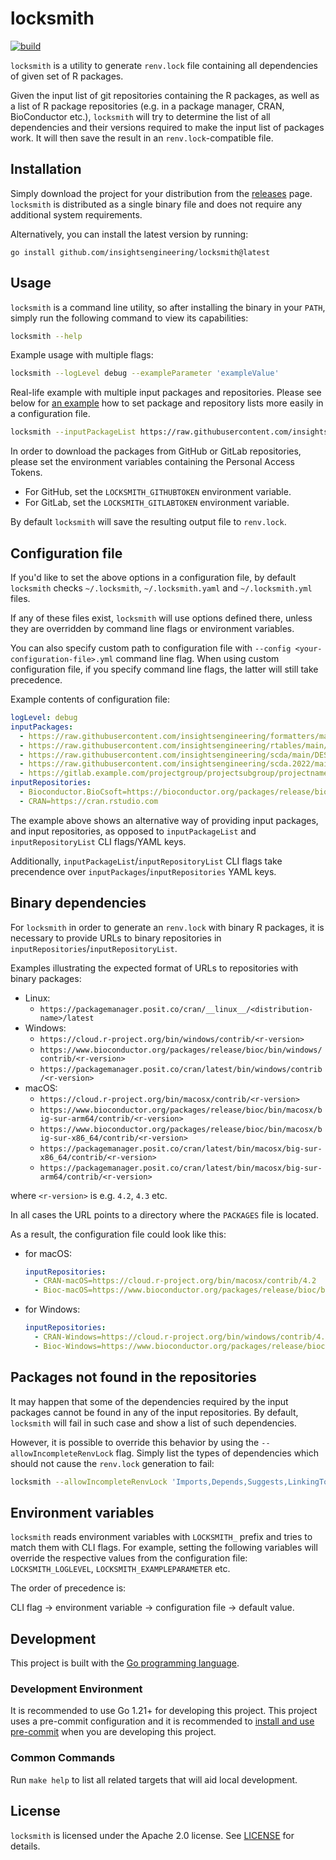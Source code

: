 # locksmith

[![build](https://github.com/insightsengineering/locksmith/actions/workflows/test.yml/badge.svg)](https://github.com/insightsengineering/locksmith/actions/workflows/test.yml)

`locksmith` is a utility to generate `renv.lock` file containing all dependencies of given set of R packages.

Given the input list of git repositories containing the R packages, as well as a list of R package
repositories (e.g. in a package manager, CRAN, BioConductor etc.), `locksmith` will try to determine
the list of all dependencies and their versions required to make the input list of packages work.
It will then save the result in an `renv.lock`-compatible file.

## Installation

Simply download the project for your distribution from the
[releases](https://github.com/insightsengineering/locksmith/releases) page. `locksmith` is
distributed as a single binary file and does not require any additional system requirements.

Alternatively, you can install the latest version by running:

```shell
go install github.com/insightsengineering/locksmith@latest
```

## Usage

`locksmith` is a command line utility, so after installing the binary in your `PATH`, simply run the
following command to view its capabilities:

```bash
locksmith --help
```

Example usage with multiple flags:

```bash
locksmith --logLevel debug --exampleParameter 'exampleValue'
```

Real-life example with multiple input packages and repositories.
Please see below for [an example](#configuration-file) how to set package and repository lists more
easily in a configuration file.

```bash
locksmith --inputPackageList https://raw.githubusercontent.com/insightsengineering/formatters/main/DESCRIPTION,https://raw.githubusercontent.com/insightsengineering/rtables/main/DESCRIPTION,https://raw.githubusercontent.com/insightsengineering/scda/main/DESCRIPTION,https://raw.githubusercontent.com/insightsengineering/scda.2022/main/DESCRIPTION,https://raw.githubusercontent.com/insightsengineering/nestcolor/main/DESCRIPTION,https://raw.githubusercontent.com/insightsengineering/tern/main/DESCRIPTION,https://raw.githubusercontent.com/insightsengineering/rlistings/main/DESCRIPTION,https://gitlab.example.com/projectgroup/projectsubgroup/projectname/-/raw/main/DESCRIPTION --inputRepositoryList BioC=https://bioconductor.org/packages/release/bioc,CRAN=https://cran.rstudio.com
```

In order to download the packages from GitHub or GitLab repositories, please set the environment
variables containing the Personal Access Tokens.

* For GitHub, set the `LOCKSMITH_GITHUBTOKEN` environment variable.
* For GitLab, set the `LOCKSMITH_GITLABTOKEN` environment variable.

By default `locksmith` will save the resulting output file to `renv.lock`.

## Configuration file

If you'd like to set the above options in a configuration file, by default `locksmith` checks
`~/.locksmith`, `~/.locksmith.yaml` and `~/.locksmith.yml` files.

If any of these files exist, `locksmith` will use options defined there, unless they are overridden
by command line flags or environment variables.

You can also specify custom path to configuration file with `--config <your-configuration-file>.yml`
command line flag. When using custom configuration file, if you specify command line flags,
the latter will still take precedence.

Example contents of configuration file:

```yaml
logLevel: debug
inputPackages:
  - https://raw.githubusercontent.com/insightsengineering/formatters/main/DESCRIPTION
  - https://raw.githubusercontent.com/insightsengineering/rtables/main/DESCRIPTION
  - https://raw.githubusercontent.com/insightsengineering/scda/main/DESCRIPTION
  - https://raw.githubusercontent.com/insightsengineering/scda.2022/main/DESCRIPTION
  - https://gitlab.example.com/projectgroup/projectsubgroup/projectname/-/raw/main/DESCRIPTION
inputRepositories:
  - Bioconductor.BioCsoft=https://bioconductor.org/packages/release/bioc
  - CRAN=https://cran.rstudio.com
```

The example above shows an alternative way of providing input packages, and input repositories,
as opposed to `inputPackageList` and `inputRepositoryList` CLI flags/YAML keys.

Additionally, `inputPackageList`/`inputRepositoryList` CLI flags take precendence over
`inputPackages`/`inputRepositories` YAML keys.

## Binary dependencies

For `locksmith` in order to generate an `renv.lock` with binary R packages,
it is necessary to provide URLs to binary repositories in `inputRepositories`/`inputRepositoryList`.

Examples illustrating the expected format of URLs to repositories with binary packages:

* Linux:
  * `https://packagemanager.posit.co/cran/__linux__/<distribution-name>/latest`
* Windows:
  * `https://cloud.r-project.org/bin/windows/contrib/<r-version>`
  * `https://www.bioconductor.org/packages/release/bioc/bin/windows/contrib/<r-version>`
  * `https://packagemanager.posit.co/cran/latest/bin/windows/contrib/<r-version>`
* macOS:
  * `https://cloud.r-project.org/bin/macosx/contrib/<r-version>`
  * `https://www.bioconductor.org/packages/release/bioc/bin/macosx/big-sur-arm64/contrib/<r-version>`
  * `https://www.bioconductor.org/packages/release/bioc/bin/macosx/big-sur-x86_64/contrib/<r-version>`
  * `https://packagemanager.posit.co/cran/latest/bin/macosx/big-sur-x86_64/contrib/<r-version>`
  * `https://packagemanager.posit.co/cran/latest/bin/macosx/big-sur-arm64/contrib/<r-version>`

where `<r-version>` is e.g. `4.2`, `4.3` etc.

In all cases the URL points to a directory where the `PACKAGES` file is located.

As a result, the configuration file could look like this:

* for macOS:

    ```yaml
    inputRepositories:
      - CRAN-macOS=https://cloud.r-project.org/bin/macosx/contrib/4.2
      - Bioc-macOS=https://www.bioconductor.org/packages/release/bioc/bin/macosx/big-sur-x86_64/contrib/4.3
    ```

* for Windows:

    ```yaml
    inputRepositories:
      - CRAN-Windows=https://cloud.r-project.org/bin/windows/contrib/4.2
      - Bioc-Windows=https://www.bioconductor.org/packages/release/bioc/bin/windows/contrib/4.3
    ```

## Packages not found in the repositories

It may happen that some of the dependencies required by the input packages cannot be found in any of
the input repositories. By default, `locksmith` will fail in such case and show a list of such dependencies.

However, it is possible to override this behavior by using the `--allowIncompleteRenvLock` flag.
Simply list the types of dependencies which should not cause the `renv.lock` generation to fail:

```bash
locksmith --allowIncompleteRenvLock 'Imports,Depends,Suggests,LinkingTo'
```

## Environment variables

`locksmith` reads environment variables with `LOCKSMITH_` prefix and tries to match them with CLI
flags. For example, setting the following variables will override the respective values from the
configuration file: `LOCKSMITH_LOGLEVEL`, `LOCKSMITH_EXAMPLEPARAMETER` etc.

The order of precedence is:

CLI flag → environment variable → configuration file → default value.

## Development

This project is built with the [Go programming language](https://go.dev/).

### Development Environment

It is recommended to use Go 1.21+ for developing this project. This project uses a pre-commit
configuration and it is recommended to [install and use pre-commit](https://pre-commit.com/#install)
when you are developing this project.

### Common Commands

Run `make help` to list all related targets that will aid local development.

## License

`locksmith` is licensed under the Apache 2.0 license. See [LICENSE](LICENSE) for details.
